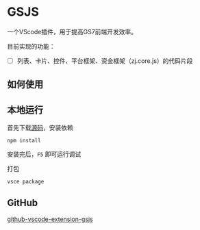 # GSJS

一个VScode插件，用于提高GS7前端开发效率。

目前实现的功能：

- [ ] 列表、卡片、控件、平台框架、资金框架（zj.core.js）的代码片段

  
## 如何使用




## 本地运行

首先下载[源码](https://github.com/xjonson/vscode-extension-gsjs)，安装依赖

```
npm install
```

安装完后，`F5` 即可运行调试

打包

```
vsce package
```

## GitHub

[github-vscode-extension-gsjs](https://github.com/xjonson/vscode-extension-gsjs)


